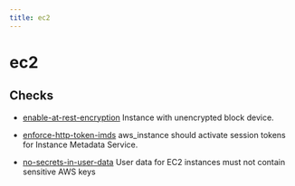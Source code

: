 ```yaml
---
title: ec2
---
```


# ec2

## Checks


- [enable-at-rest-encryption](enable-at-rest-encryption) Instance with unencrypted block device.

- [enforce-http-token-imds](enforce-http-token-imds) aws_instance should activate session tokens for Instance Metadata Service.

- [no-secrets-in-user-data](no-secrets-in-user-data) User data for EC2 instances must not contain sensitive AWS keys



